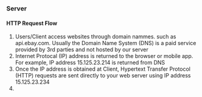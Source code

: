 ### Server
#### HTTP Request Flow
1. Users/Client access websites through domain nammes. such as api.ebay.com. Usually the Domain Name System (DNS) is a paid service provided by 3rd parties and not hosted by our server
2. Internet Protocal (IP) address is returned to the browser or mobile app.  For example, IP address 15.125.23.214 is returned from DNS
3. Once the IP address is obtained at Client, Hypertext Transfer Protocol (HTTP) requests are sent directly to your web server using IP address 15.125.23.234
4. 

<!--stackedit_data:
eyJoaXN0b3J5IjpbMjk1OTYwNTkwLDU5MjA5MDc2NiwxOTM2ND
kyNjcsNzMwOTk4MTE2XX0=
-->